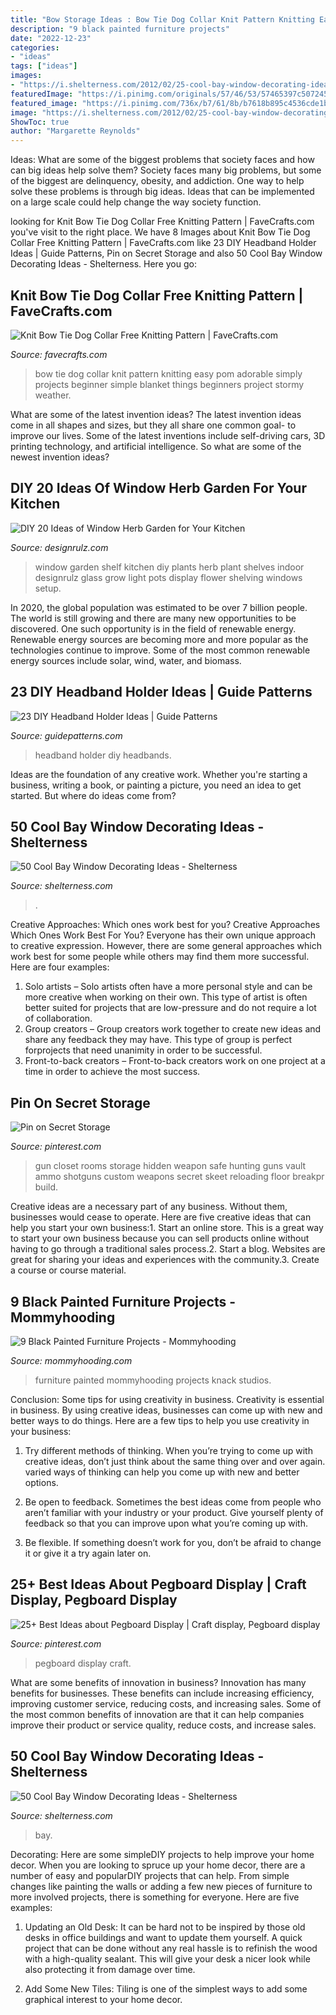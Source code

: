 ```yaml
---
title: "Bow Storage Ideas : Bow Tie Dog Collar Knit Pattern Knitting Easy Pom Adorable Simply Projects Beginner Simple Blanket Things Beginners Project Stormy Weather"
description: "9 black painted furniture projects"
date: "2022-12-23"
categories:
- "ideas"
tags: ["ideas"]
images:
- "https://i.shelterness.com/2012/02/25-cool-bay-window-decorating-ideas-15.jpg"
featuredImage: "https://i.pinimg.com/originals/57/46/53/57465397c507245b6c460d4bb72e270f.jpg"
featured_image: "https://i.pinimg.com/736x/b7/61/8b/b7618b895c4536cde1b33528805564e3.jpg"
image: "https://i.shelterness.com/2012/02/25-cool-bay-window-decorating-ideas-15.jpg"
ShowToc: true
author: "Margarette Reynolds"
---
```



Ideas: What are some of the biggest problems that society faces and how can big ideas help solve them?
Society faces many big problems, but some of the biggest are delinquency, obesity, and addiction. One way to help solve these problems is through big ideas. Ideas that can be implemented on a large scale could help change the way society function.

	

		
looking for Knit Bow Tie Dog Collar Free Knitting Pattern | FaveCrafts.com you've visit to the right place. We have 8 Images about Knit Bow Tie Dog Collar Free Knitting Pattern | FaveCrafts.com like 23 DIY Headband Holder Ideas | Guide Patterns, Pin on Secret Storage and also 50 Cool Bay Window Decorating Ideas - Shelterness. Here you go:
		
    
## Knit Bow Tie Dog Collar Free Knitting Pattern | FaveCrafts.com

<img loading=lazy src="https://irepo.primecp.com/2015/03/210825/Knit-Bow-Tie-for-Dog-Collar-and-Pom-Collar_ExtraLarge1000_ID-900833.jpg?v=900833" onerror="this.onerror=null;this.src='https://tse3.mm.bing.net/th?id=OIP.qmYhiVM4QRy-rWQkjC6DiwHaFJ&amp;pid=15.1';" alt="Knit Bow Tie Dog Collar Free Knitting Pattern | FaveCrafts.com">

_Source: favecrafts.com_

>bow tie dog collar knit pattern knitting easy pom adorable simply projects beginner simple blanket things beginners project stormy weather. 

	

What are some of the latest invention ideas?
The latest invention ideas come in all shapes and sizes, but they all share one common goal- to improve our lives. Some of the latest inventions include self-driving cars, 3D printing technology, and artificial intelligence. So what are some of the newest invention ideas?

    
## DIY 20 Ideas Of Window Herb Garden For Your Kitchen

<img loading=lazy src="http://cdn.designrulz.com/wp-content/uploads/2015/03/shelf-window_designrulz-7.jpg" onerror="this.onerror=null;this.src='https://tse1.mm.bing.net/th?id=OIP.6sgpCXWFc2p1jqJlq5S1QAHaL2&amp;pid=15.1';" alt="DIY 20 Ideas of Window Herb Garden for Your Kitchen">

_Source: designrulz.com_

>window garden shelf kitchen diy plants herb plant shelves indoor designrulz glass grow light pots display flower shelving windows setup. 

	

In 2020, the global population was estimated to be over 7 billion people. The world is still growing and there are many new opportunities to be discovered. One such opportunity is in the field of renewable energy. Renewable energy sources are becoming more and more popular as the technologies continue to improve. Some of the most common renewable energy sources include solar, wind, water, and biomass.

    
## 23 DIY Headband Holder Ideas | Guide Patterns

<img loading=lazy src="http://www.guidepatterns.com/wp-content/uploads/2015/08/DIY-Headband-Holder.jpg" onerror="this.onerror=null;this.src='https://tse4.mm.bing.net/th?id=OIP.kgI7ukEIaFrW6YY50R5cigHaLH&amp;pid=15.1';" alt="23 DIY Headband Holder Ideas | Guide Patterns">

_Source: guidepatterns.com_

>headband holder diy headbands. 

	

Ideas are the foundation of any creative work. Whether you're starting a business, writing a book, or painting a picture, you need an idea to get started. But where do ideas come from?

    
## 50 Cool Bay Window Decorating Ideas - Shelterness

<img loading=lazy src="https://i.shelterness.com/2012/02/25-cool-bay-window-decorating-ideas-15.jpg" onerror="this.onerror=null;this.src='https://tse3.mm.bing.net/th?id=OIP.mMOQymuhbdUHiiLeNsv8YAAAAA&amp;pid=15.1';" alt="50 Cool Bay Window Decorating Ideas - Shelterness">

_Source: shelterness.com_

>. 

	

Creative Approaches: Which ones work best for you?
Creative Approaches Which Ones Work Best For You?
Everyone has their own unique approach to creative expression. However, there are some general approaches which work best for some people while others may find them more successful. Here are four examples: 

1) Solo artists – Solo artists often have a more personal style and can be more creative when working on their own. This type of artist is often better suited for projects that are low-pressure and do not require a lot of collaboration. 
2) Group creators – Group creators work together to create new ideas and share any feedback they may have. This type of group is perfect forprojects that need unanimity in order to be successful. 
3) Front-to-back creators – Front-to-back creators work on one project at a time in order to achieve the most success.

    
## Pin On Secret Storage

<img loading=lazy src="https://i.pinimg.com/originals/57/46/53/57465397c507245b6c460d4bb72e270f.jpg" onerror="this.onerror=null;this.src='https://tse2.mm.bing.net/th?id=OIP.tJOlPqmv0HZzJr-CQ6dopQHaJ4&amp;pid=15.1';" alt="Pin on Secret Storage">

_Source: pinterest.com_

>gun closet rooms storage hidden weapon safe hunting guns vault ammo shotguns custom weapons secret skeet reloading floor breakpr build. 

	

Creative ideas are a necessary part of any business. Without them, businesses would cease to operate. Here are five creative ideas that can help you start your own business:1. Start an online store. This is a great way to start your own business because you can sell products online without having to go through a traditional sales process.2. Start a blog. Websites are great for sharing your ideas and experiences with the community.3. Create a course or course material.

    
## 9 Black Painted Furniture Projects - Mommyhooding

<img loading=lazy src="https://www.mommyhooding.com/wp-content/uploads/2018/10/blackdresser3-678x1024.jpg" onerror="this.onerror=null;this.src='https://tse1.mm.bing.net/th?id=OIP.txXPBceMa-x-dm0ZSK1YYAHaLL&amp;pid=15.1';" alt="9 Black Painted Furniture Projects - Mommyhooding">

_Source: mommyhooding.com_

>furniture painted mommyhooding projects knack studios. 

	

Conclusion: Some tips for using creativity in business.
Creativity is essential in business. By using creative ideas, businesses can come up with new and better ways to do things. Here are a few tips to help you use creativity in your business:
1. Try different methods of thinking. When you’re trying to come up with creative ideas, don’t just think about the same thing over and over again. varied ways of thinking can help you come up with new and better options.

2. Be open to feedback. Sometimes the best ideas come from people who aren’t familiar with your industry or your product. Give yourself plenty of feedback so that you can improve upon what you’re coming up with.

3. Be flexible. If something doesn’t work for you, don’t be afraid to change it or give it a try again later on.

    
## 25+ Best Ideas About Pegboard Display | Craft Display, Pegboard Display

<img loading=lazy src="https://i.pinimg.com/736x/b7/61/8b/b7618b895c4536cde1b33528805564e3.jpg" onerror="this.onerror=null;this.src='https://tse1.mm.bing.net/th?id=OIP.egGvugWsegn59RB_zoHXhQHaFh&amp;pid=15.1';" alt="25+ Best Ideas about Pegboard Display | Craft display, Pegboard display">

_Source: pinterest.com_

>pegboard display craft. 

	

What are some benefits of innovation in business?
Innovation has many benefits for businesses. These benefits can include increasing efficiency, improving customer service, reducing costs, and increasing sales. Some of the most common benefits of innovation are that it can help companies improve their product or service quality, reduce costs, and increase sales.

    
## 50 Cool Bay Window Decorating Ideas - Shelterness

<img loading=lazy src="https://i.shelterness.com/2012/02/25-cool-bay-window-decorating-ideas-24.jpg" onerror="this.onerror=null;this.src='https://tse2.mm.bing.net/th?id=OIP.COfCdZVo_P9Qn2tdxPSyeAHaJ3&amp;pid=15.1';" alt="50 Cool Bay Window Decorating Ideas - Shelterness">

_Source: shelterness.com_

>bay. 

	

Decorating: Here are some simpleDIY projects to help improve your home decor.
When you are looking to spruce up your home decor, there are a number of easy and popularDIY projects that can help. From simple changes like painting the walls or adding a few new pieces of furniture to more involved projects, there is something for everyone. Here are five examples:
1. Updating an Old Desk: It can be hard not to be inspired by those old desks in office buildings and want to update them yourself. A quick project that can be done without any real hassle is to refinish the wood with a high-quality sealant. This will give your desk a nicer look while also protecting it from damage over time.

2. Add Some New Tiles: Tiling is one of the simplest ways to add some graphical interest to your home decor.

